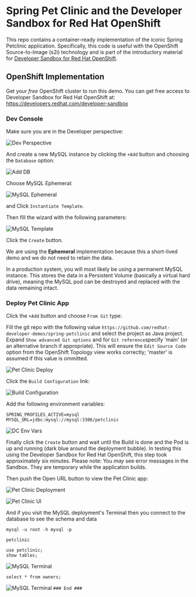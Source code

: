 # Spring Pet Clinic and the Developer Sandbox for Red Hat OpenShift

This repo contains a container-ready implementation of the iconic Spring Petclinic application. Specifically, this code is useful with the OpenShift Source-to-Image (s2i) technology and is part of the introductory material for [Developer Sandbox for Red Hat OpenShift](https://developers.rehat.com/developer-sandbox).

## OpenShift Implementation
Get your *free*  OpenShift cluster to run this demo. You can get free access to Developer Sandbox for Red Hat OpenShift at: https://developers.redhat.com/developer-sandbox


### Dev Console

Make sure you are in the Developer perspective:

![Dev Perspective](images/3-switch-perspective.png)

And create a new MySQL instance by clicking the `+Add` button and choosing the `Database` option:

![Add DB](images/4-db.png)

Choose MySQL Ephemeral:

![MySQL Ephemeral](images/5-mysql-ephemeral.png)

and Click `Instantiate Template`.

Then fill the wizard with the following parameters:

![MySQL Template](images/6-db-params.png)

Click the `Create` button. 

We are using the **Ephemeral** implementation because this a short-lived demo and we do not need to retain the data.  

In a production system, you will most likely be using a permanent MySQL instance. This stores the data in a Persistent Volume (basically a virtual hard drive), meaning the MySQL pod can be destroyed and replaced with the data remaining intact.

### Deploy Pet Clinic App


Click the `+Add` button and choose `From Git` type:

Fill the git repo with the following value `https://github.com/redhat-developer-demos/spring-petclinic` and select the project as Java project. Expand `Show advanced Git options` and for `Git reference`specify 'main' (or an alternative branch if appropriate). This will ensure the `Edit Source Code` option from the OpenShift Topology view works correctly; 'master' is assumed if this value is ommitted.

![Pet Clinic Deploy](images/7-petclinic-deploy.png)

Click the `Build Configuration` link:

![Build Configuration](images/8-build-config.png)

Add the following environment variables:

```
SPRING_PROFILES_ACTIVE=mysql
MYSQL_URL=jdbc:mysql://mysql:3306/petclinic
```

![DC Env Vars](images/9-app-env-vars.png)

Finally click the `Create` button and wait until the Build is done and the Pod is up and running (dark blue around the deployment bubble). In testing this using the Developer Sandbox for Red Hat OpenShift, this step took approximately six minutes. Please note: You *may* see error messages in the Sandbox. They are temporary while the application builds.  

Then push the Open URL button to view the Pet Clinic app:

![Pet Clinic Deployment](images/10-petclinic-url.png)


![Pet Clinic UI](images/11-output-ui.png)

And if you visit the MySQL deployment's Terminal then you connect to the database to see the schema and data


```
mysql -u root -h mysql -p

petclinic

use petclinic;
show tables;
```

![MySQL Terminal](images/12-mysql-terminal-1.png)

```
select * from owners;
```

![MySQL Terminal](images/13-mysql-terminal-2.png)
`### End ###`
